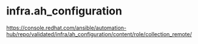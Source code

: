 # infra.ah_configuration

https://console.redhat.com/ansible/automation-hub/repo/validated/infra/ah_configuration/content/role/collection_remote/